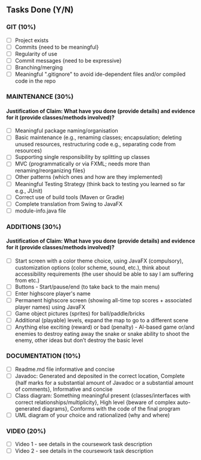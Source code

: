 ## Tasks Done (Y/N)

### GIT (10%)

- [ ] Project exists
- [ ] Commits {need to be meaningful}
- [ ] Regularity of use
- [ ] Commit messages {need to be expressive}
- [ ] Branching/merging
- [ ] Meaningful ".gitignore" to avoid ide-dependent files and/or compiled code in the repo

### MAINTENANCE (30%)

#### Justification of Claim: What have you done (provide details) and evidence for it (provide classes/methods involved)?

- [ ] Meaningful package naming/organisation
- [ ] Basic maintenance (e.g., renaming classes; encapsulation; deleting unused resources, restructuring code e.g., separating code from resources)
- [ ] Supporting single responsibility by splitting up classes
- [ ] MVC {programmatically or via FXML; needs more than renaming/reorganizing files}
- [ ] Other patterns (which ones and how are they implemented)
- [ ] Meaningful Testing Strategy (think back to testing you learned so far e.g., JUnit)
- [ ] Correct use of build tools (Maven or Gradle)
- [ ] Complete translation from Swing to JavaFX
- [ ] module-info.java file

### ADDITIONS (30%)

#### Justification of Claim: What have you done (provide details) and evidence for it (provide classes/methods involved)?

- [ ] Start screen with a color theme choice, using JavaFX (compulsory), customization options (color scheme, sound, etc.), think about accessibility requirements (the user should be able to say I am suffering from etc.)
- [ ] Buttons - Start/pause/end (to take back to the main menu)
- [ ] Enter highscore player's name
- [ ] Permanent highscore screen (showing all-time top scores + associated player names) using JavaFX
- [ ] Game object pictures (sprites) for ball/paddle/bricks
- [ ] Additional (playable) levels, expand the map to go to a different scene
- [ ] Anything else exciting (reward) or bad (penalty) - AI-based game or/and enemies to destroy eating away the snake or snake ability to shoot the enemy, other ideas but don’t destroy the basic level

### DOCUMENTATION (10%)

- [ ] Readme.md file informative and concise
- [ ] Javadoc: Generated and deposited in the correct location, Complete {half marks for a substantial amount of Javadoc or a substantial amount of comments}, Informative and concise
- [ ] Class diagram: Something meaningful present {classes/interfaces with correct relationships/multiplicity}, High level {beware of complex auto-generated diagrams}, Conforms with the code of the final program
- [ ] UML diagram of your choice and rationalized (why and where)

### VIDEO (20%)

- [ ] Video 1 - see details in the coursework task description
- [ ] Video 2 - see details in the coursework task description
